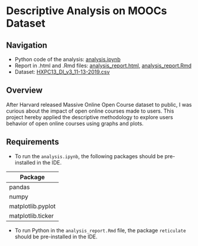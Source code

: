 # Descriptive Analysis on MOOCs Dataset

## Navigation
- Python code of the analysis: [analysis.ipynb](https://github.com/mclu/Descriptive_MOOCs/blob/master/analysis.ipynb)
- Report in .html and .Rmd files: [analysis_report.html](https://github.com/mclu/Descriptive_MOOCs/blob/master/analysis_report.html), [analysis_report.Rmd](https://github.com/mclu/Descriptive_MOOCs/blob/master/analysis_report.Rmd)
- Dataset: [HXPC13_DI_v3_11-13-2019.csv](https://doi.org/10.7910/DVN/26147)

## Overview
After Harvard released Massive Online Open Course dataset to public, I was curious about the impact of open online courses made to users. This project hereby applied the descriptive methodology to explore users behavior of open online courses using graphs and plots.

## Requirements
- To run the `analysis.ipynb`, the following packages should be pre-installed in the IDE.

| Package            |
| ------------------ |
| pandas              |
| numpy            |
| matplotlib.pyplot        |
| matplotlib.ticker        |

- To run Python in the `analysis_report.Rmd` file, the package `reticulate` should be pre-installed in the IDE.
